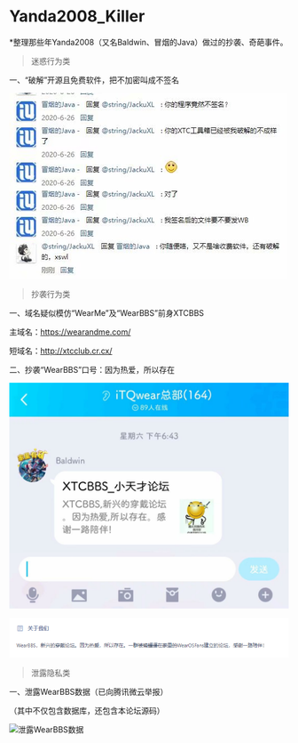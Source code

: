 # Yanda2008_Killer

*整理那些年Yanda2008（又名Baldwin、冒烟的Java）做过的抄袭、奇葩事件。

> 迷惑行为类

一、“破解”开源且免费软件，把不加密叫成不签名

![破解开源免费软件](https://github.com/JackuXL/Yanda2008_Killer/raw/master/pic1.jpg)

> 抄袭行为类

一、域名疑似模仿“WearMe”及“WearBBS”前身XTCBBS

主域名：https://wearandme.com/

短域名：http://xtcclub.cr.cx/

二、抄袭“WearBBS”口号：因为热爱，所以存在

![XTCBBS口号](https://github.com/JackuXL/Yanda2008_Killer/raw/master/pic2.jpg)

![WearBBS口号](https://github.com/JackuXL/Yanda2008_Killer/raw/master/pic3.png)

> 泄露隐私类

一、泄露WearBBS数据（已向腾讯微云举报）

（其中不仅包含数据库，还包含本论坛源码）

![泄露WearBBS数据](https://github.com/JackuXL/Yanda2008_Killer/raw/master/pic4.pnghttps://github.com/JackuXL/Yanda2008_Killer/raw/master/pic4.png)

